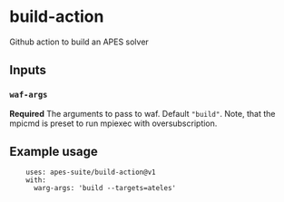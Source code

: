 # build-action
Github action to build an APES solver

## Inputs

### `waf-args`

**Required** The arguments to pass to waf. Default `"build"`.
Note, that the mpicmd is preset to run mpiexec with oversubscription.

## Example usage

```
    uses: apes-suite/build-action@v1
    with:
      warg-args: 'build --targets=ateles'
```
